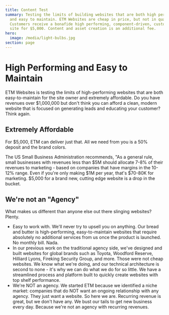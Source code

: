 ```yaml
---
title: Content Test
summary: Testing the limits of building websites that are both high performing
  and easy to maintain. ETM Websites are cheap in price, but not in quality.
  Customers receive a bonafide high performing, component-driven, customizable
  site for $5,000. Content and asset creation is an additional fee.
hero:
  image: /media/light-bulbs.jpg
section: page
---
```

# High Performing and Easy to Maintain

ETM Websites is testing the limits of high-performing websites that are both easy-to-maintain for the site owner and extremely affordable. Do you have revenues over $1,000,000 but don't think you can afford a clean, modern website that is focused on generating leads and educating your customer? Think again.

## Extremely Affordable

For $5,000, ETM can deliver just that. All we need from you is a 50% deposit and the brand colors.

The US Small Business Administration recommends, "As a general rule, small businesses with revenues less than $5M should allocate 7-8% of their revenues to marketing - based on companies that have margins in the 10-12% range. Even if you're only making $1M per year, that's $70-80K for marketing. $5,000 for a brand new, cutting edge website is a drop in the bucket.

## We're not an "Agency"

What makes us different than anyone else out there slinging websites? Plenty.

* Easy to work with. We'll never try to upsell you on anything. Our bread and butter is high-performing, easy-to-maintain websites that require absolutely no additional services from us once the product is launched. No monthly bill. Nada.
* In our previous work on the traditional agency side, we've designed and built websites for global brands such as Toyota, Woodford Reserve, Hilliard Lyons, Fireking Security Group, and more. Those were not cheap websites. We know what we're doing, and our technical architecture is second to none - it's why we can do what we do for so little. We have a streamlined process and platform built to quickly create websites with top shelf performance.
* We're NOT an agency. We started ETM because we identified a niche market: companies that do NOT want an ongoing relationship with any agency. They just want a website. So here we are. Recurring revenue is great, but we don't have any. We bust our tails to get new business every day. Because we're not an agency with recurring revenues.